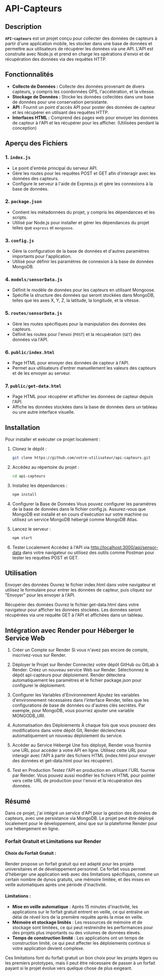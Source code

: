 
# API-Capteurs

## Description
**`API-capteurs`** est un projet conçu pour collecter des données de capteurs à partir d'une application mobile, les stocker dans une base de données et permettre aux utilisateurs de récupérer les données via une API. L'API est construite avec Node.js et prend en charge les opérations d'envoi et de récupération des données via des requêtes HTTP.

## Fonctionnalités
- **Collecte de Données :** Collecte des données provenant de divers capteurs, y compris les coordonnées GPS, l'accélération, et la vitesse.
- **Stockage de Données :** Stocke les données collectées dans une base de données pour une conservation persistante.
- **API :** Fournit un point d'accès API pour poster des données de capteur et les récupérer en utilisant des requêtes HTTP.
- **Interfaces HTML :** Comprend des pages web pour envoyer les données de capteur à l'API et les récupérer pour les afficher. (Utilisées pendant la conception)

## Aperçu des Fichiers

### 1. **`index.js`**
   - Le point d'entrée principal du serveur API.
   - Gère les routes pour les requêtes POST et GET afin d'interagir avec les données des capteurs.
   - Configure le serveur à l'aide de Express.js et gère les connexions à la base de données.

### 2. **`package.json`**
   - Contient les métadonnées du projet, y compris les dépendances et les scripts.
   - Utilisé par Node.js pour installer et gérer les dépendances du projet telles que `express` et `mongoose`.

### 3. **`config.js`**
   - Gère la configuration de la base de données et d'autres paramètres importants pour l'application.
   - Utilisé pour définir les paramètres de connexion à la base de données MongoDB.

### 4. **`models/sensorData.js`**
   - Définit le modèle de données pour les capteurs en utilisant Mongoose.
   - Spécifie la structure des données qui seront stockées dans MongoDB, telles que les axes X, Y, Z, la latitude, la longitude, et la vitesse.

### 5. **`routes/sensorData.js`**
   - Gère les routes spécifiques pour la manipulation des données des capteurs.
   - Définit les routes pour l'envoi (`POST`) et la récupération (`GET`) des données via l'API.

### 6. **`public/index.html`**
   - Page HTML pour envoyer des données de capteur à l'API.
   - Permet aux utilisateurs d'entrer manuellement les valeurs des capteurs et de les envoyer au serveur.

### 7. **`public/get-data.html`**
   - Page HTML pour récupérer et afficher les données de capteur depuis l'API.
   - Affiche les données stockées dans la base de données dans un tableau ou une autre interface visuelle.

## Installation

Pour installer et exécuter ce projet localement :

1. Clonez le dépôt :
   ```bash
   git clone https://github.com/votre-utilisateur/api-capteurs.git
   
2. Accédez au répertoire du projet :
   ```bash
   cd api-capteurs

3. Installez les dépendances :
   ```bash
   npm install

4. Configurer la Base de Données
Vous pouvez configurer les paramètres de la base de données dans le fichier config.js. Assurez-vous que MongoDB est installé et en cours d'exécution sur votre machine ou utilisez un service MongoDB hébergé comme MongoDB Atlas.
   
5. Lancez le serveur :
   ```bash
   npm start

6. Tester Localement
Accédez à l'API via [http://localhost:3000/api/sensor-data](http://localhost:3000/api/sensor-data) dans votre navigateur ou utilisez des outils comme Postman pour tester les requêtes POST et GET.

## Utilisation

Envoyer des données
Ouvrez le fichier index.html dans votre navigateur et utilisez le formulaire pour entrer les données de capteur, puis cliquez sur "Envoyer" pour les envoyer à l'API.

Récupérer des données
Ouvrez le fichier get-data.html dans votre navigateur pour afficher les données stockées. Les données seront récupérées via une requête GET à l'API et affichées dans un tableau.

## Intégration avec Render pour Héberger le Service Web

1. Créer un Compte sur Render
Si vous n'avez pas encore de compte, inscrivez-vous sur Render.

2. Déployer le Projet sur Render
Connectez votre dépôt GitHub ou GitLab à Render.
Créez un nouveau service Web sur Render.
Sélectionnez le dépôt api-capteurs pour déploiement.
Render détectera automatiquement les paramètres et le fichier package.json pour configurer le déploiement.

4. Configurer les Variables d'Environnement
Ajoutez les variables d'environnement nécessaires dans l'interface Render, telles que les configurations de base de données ou d'autres clés secrètes.
Par exemple, pour MongoDB, vous pourriez ajouter une variable MONGODB_URI.

6. Automatisation des Déploiements
À chaque fois que vous poussez des modifications dans votre dépôt Git, Render déclenchera automatiquement un nouveau déploiement du service.

7. Accéder au Service Hébergé
Une fois déployé, Render vous fournira une URL pour accéder à votre API en ligne. Utilisez cette URL pour interagir avec l'API à partir des fichiers HTML (index.html pour envoyer des données et get-data.html pour les récupérer).

8. Test en Production
Testez l'API en production en utilisant l'URL fournie par Render. Vous pouvez aussi modifier les fichiers HTML pour pointer vers cette URL de production pour l'envoi et la récupération des données.

## Résumé
Dans ce projet, j'ai intégré un service d'API pour la gestion des données de capteurs, avec une persistance via MongoDB. Le projet peut être déployé localement pour le développement, ainsi que sur la plateforme Render pour une hébergement en ligne.

### Forfait Gratuit et Limitations sur Render

#### Choix du Forfait Gratuit :

Render propose un forfait gratuit qui est adapté pour les projets universitaires et de développement personnel. Ce forfait vous permet d'héberger une application web avec des limitations spécifiques, comme un certain nombre de dynos gratuits, une mémoire limitée, et des mises en veille automatiques après une période d'inactivité.

#### Limitations :

- **Mise en veille automatique** : Après 15 minutes d'inactivité, les applications sur le forfait gratuit entrent en veille, ce qui entraîne un délai de réveil lors de la première requête après la mise en veille.
- **Mémoire et stockage limités** : Les ressources de mémoire et de stockage sont limitées, ce qui peut restreindre les performances pour des projets plus importants ou des volumes de données élevés.
- **Temps de construction limité** : Les applications ont un temps de construction limité, ce qui peut affecter les déploiements continus si votre application devient complexe.

Ces limitations font du forfait gratuit un bon choix pour les projets légers ou les premiers prototypes, mais il peut être nécessaire de passer à un forfait payant si le projet évolue vers quelque chose de plus exigeant.
